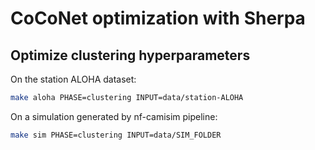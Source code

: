 # CoCoNet optimization with Sherpa

## Optimize clustering hyperparameters

On the station ALOHA dataset:
```bash
make aloha PHASE=clustering INPUT=data/station-ALOHA
```

On a simulation generated by nf-camisim pipeline:
```bash
make sim PHASE=clustering INPUT=data/SIM_FOLDER
```


